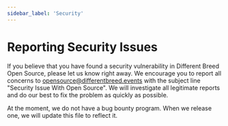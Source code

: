 ```yaml
---
sidebar_label: 'Security'
---
```


# Reporting Security Issues

If you believe that you have found a security vulnerability in Different Breed Open Source, please let us know right away. We encourage you to report all concerns to [opensource@differentbreed.events](mailto:opensource@differentbreed.events) with the subject line "Security Issue With Open Source". We will investigate all legitimate reports and do our best to fix the problem as quickly as possible.

At the moment, we do not have a bug bounty program. When we release one, we will update this file to reflect it.
